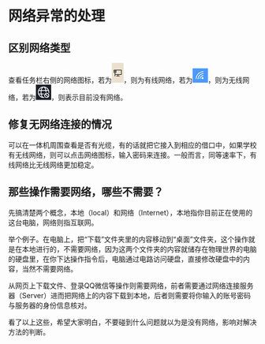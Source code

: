 # 网络异常的处理

## 区别网络类型

查看任务栏右侧的网络图标，若为![有线网络图标](Snipaste_2024-03-30_19-44-14.png)，则为有线网络，若为![无线网络图标](Snipaste_2024-03-30_19-47-52.png)，则为无线网络，若为![无互联网连接图标](f7091c8d-e0df-40cb-abfa-18e3be69b57a.png)，则表示目前没有网络。

## 修复无网络连接的情况

可以在一体机周围查看是否有光缆，有的话就把它接入到相应的借口中，如果学校有无线网络，则可以点击网络图标，输入密码来连接。一般而言，同等速率下，有线网络比无线网络更加稳定。

## 那些操作需要网络，哪些不需要？

先搞清楚两个概念，本地（local）和网络（Internet），本地指你目前正在使用的这台电脑，网络则指互联网。

举个例子。在电脑上，把“下载”文件夹里的内容移动到“桌面”文件夹，这个操作就是在本地进行的，不需要网络，因为这两个文件夹的内容就储存在物理世界的电脑的硬盘里，在你下达操作指令后，电脑通过电路访问硬盘，直接修改硬盘中的内容，当然不需要网络。

从网页上下载文件、登录QQ微信等操作则需要网络，前者需要通过网络连接服务器（Server）进而把网络上的内容下载到本地，后者则需要将你输入的账号密码与服务器的身份信息核对。

看了以上这些，希望大家明白，不要碰到什么问题就以为是没有网络，影响对解决方法的判断。